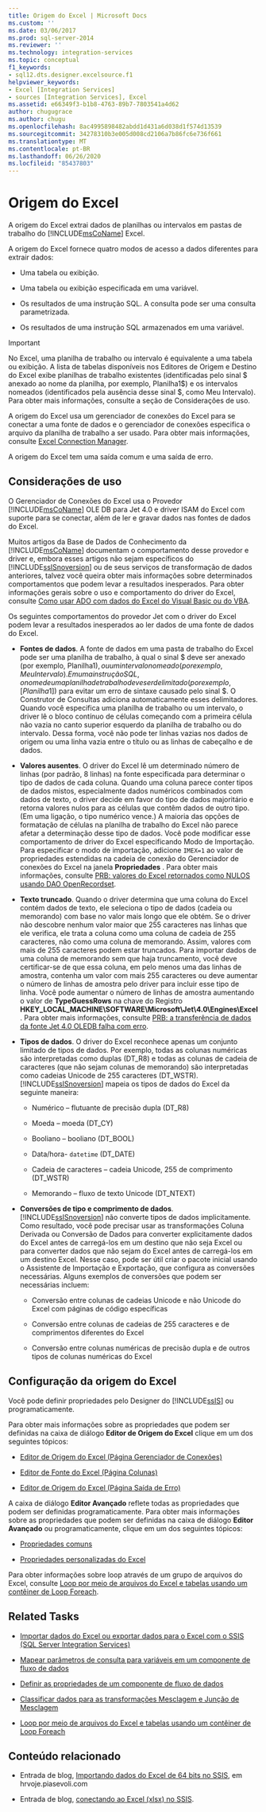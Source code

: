 ```yaml
---
title: Origem do Excel | Microsoft Docs
ms.custom: ''
ms.date: 03/06/2017
ms.prod: sql-server-2014
ms.reviewer: ''
ms.technology: integration-services
ms.topic: conceptual
f1_keywords:
- sql12.dts.designer.excelsource.f1
helpviewer_keywords:
- Excel [Integration Services]
- sources [Integration Services], Excel
ms.assetid: e66349f3-b1b8-4763-89b7-7803541a4d62
author: chugugrace
ms.author: chugu
ms.openlocfilehash: 8ac4995898482abdd1d431a6d038d1f574d13539
ms.sourcegitcommit: 34278310b3e005d008cd2106a7b86fc6e736f661
ms.translationtype: MT
ms.contentlocale: pt-BR
ms.lasthandoff: 06/26/2020
ms.locfileid: "85437803"
---
```

# <a name="excel-source"></a>Origem do Excel
  A origem do Excel extrai dados de planilhas ou intervalos em pastas de trabalho do [!INCLUDE[msCoName](../../includes/msconame-md.md)] Excel.  
  
 A origem do Excel fornece quatro modos de acesso a dados diferentes para extrair dados:  
  
-   Uma tabela ou exibição.  
  
-   Uma tabela ou exibição especificada em uma variável.  
  
-   Os resultados de uma instrução SQL. A consulta pode ser uma consulta parametrizada.  
  
-   Os resultados de uma instrução SQL armazenados em uma variável.  
  
> [!IMPORTANT]  
>  No Excel, uma planilha de trabalho ou intervalo é equivalente a uma tabela ou exibição. A lista de tabelas disponíveis nos Editores de Origem e Destino do Excel exibe planilhas de trabalho existentes (identificadas pelo sinal $ anexado ao nome da planilha, por exemplo, Planilha1$) e os intervalos nomeados (identificados pela ausência desse sinal $, como Meu Intervalo). Para obter mais informações, consulte a seção de Considerações de uso.  
  
 A origem do Excel usa um gerenciador de conexões do Excel para se conectar a uma fonte de dados e o gerenciador de conexões especifica o arquivo da planilha de trabalho a ser usado. Para obter mais informações, consulte [Excel Connection Manager](../connection-manager/excel-connection-manager.md).  
  
 A origem do Excel tem uma saída comum e uma saída de erro.  
  
## <a name="usage-considerations"></a>Considerações de uso  
 O Gerenciador de Conexões do Excel usa o Provedor [!INCLUDE[msCoName](../../includes/msconame-md.md)] OLE DB para Jet 4.0 e driver ISAM do Excel com suporte para se conectar, além de ler e gravar dados nas fontes de dados do Excel.  
  
 Muitos artigos da Base de Dados de Conhecimento da [!INCLUDE[msCoName](../../includes/msconame-md.md)] documentam o comportamento desse provedor e driver e, embora esses artigos não sejam específicos do [!INCLUDE[ssISnoversion](../../includes/ssisnoversion-md.md)] ou de seus serviços de transformação de dados anteriores, talvez você queira obter mais informações sobre determinados comportamentos que podem levar a resultados inesperados. Para obter informações gerais sobre o uso e comportamento do driver do Excel, consulte [Como usar ADO com dados do Excel do Visual Basic ou do VBA](https://support.microsoft.com/kb/257819).  
  
 Os seguintes comportamentos do provedor Jet com o driver do Excel podem levar a resultados inesperados ao ler dados de uma fonte de dados do Excel.  
  
-   **Fontes de dados**. A fonte de dados em uma pasta de trabalho do Excel pode ser uma planilha de trabalho, à qual o sinal $ deve ser anexado (por exemplo, Planilha1$), ou um intervalo nomeado (por exemplo, MeuIntervalo). Em uma instrução SQL, o nome de uma planilha de trabalho deve ser delimitado (por exemplo, [Planilha1$]) para evitar um erro de sintaxe causado pelo sinal $. O Construtor de Consultas adiciona automaticamente esses delimitadores. Quando você especifica uma planilha de trabalho ou um intervalo, o driver lê o bloco contínuo de células começando com a primeira célula não vazia no canto superior esquerdo da planilha de trabalho ou do intervalo. Dessa forma, você não pode ter linhas vazias nos dados de origem ou uma linha vazia entre o título ou as linhas de cabeçalho e de dados.  
  
-   **Valores ausentes**. O driver do Excel lê um determinado número de linhas (por padrão, 8 linhas) na fonte especificada para determinar o tipo de dados de cada coluna. Quando uma coluna parece conter tipos de dados mistos, especialmente dados numéricos combinados com dados de texto, o driver decide em favor do tipo de dados majoritário e retorna valores nulos para as células que contêm dados de outro tipo. (Em uma ligação, o tipo numérico vence.) A maioria das opções de formatação de células na planilha de trabalho do Excel não parece afetar a determinação desse tipo de dados. Você pode modificar esse comportamento de driver do Excel especificando Modo de Importação. Para especificar o modo de importação, adicione `IMEX=1` ao valor de propriedades estendidas na cadeia de conexão do Gerenciador de conexões do Excel na janela **Propriedades** . Para obter mais informações, consulte [PRB: valores do Excel retornados como NULOS usando DAO OpenRecordset](https://support.microsoft.com/kb/194124).  
  
-   **Texto truncado**. Quando o driver determina que uma coluna do Excel contém dados de texto, ele seleciona o tipo de dados (cadeia ou memorando) com base no valor mais longo que ele obtém. Se o driver não descobre nenhum valor maior que 255 caracteres nas linhas que ele verifica, ele trata a coluna como uma coluna de cadeia de 255 caracteres, não como uma coluna de memorando. Assim, valores com mais de 255 caracteres podem estar truncados. Para importar dados de uma coluna de memorando sem que haja truncamento, você deve certificar-se de que essa coluna, em pelo menos uma das linhas de amostra, contenha um valor com mais 255 caracteres ou deve aumentar o número de linhas de amostra pelo driver para incluir esse tipo de linha. Você pode aumentar o número de linhas de amostra aumentando o valor de **TypeGuessRows** na chave do Registro **HKEY_LOCAL_MACHINE\SOFTWARE\Microsoft\Jet\4.0\Engines\Excel** . Para obter mais informações, consulte [PRB: a transferência de dados da fonte Jet 4.0 OLEDB falha com erro](https://support.microsoft.com/kb/281517).  
  
-   **Tipos de dados**. O driver do Excel reconhece apenas um conjunto limitado de tipos de dados. Por exemplo, todas as colunas numéricas são interpretadas como duplas (DT_R8) e todas as colunas de cadeia de caracteres (que não sejam colunas de memorando) são interpretadas como cadeias Unicode de 255 caracteres (DT_WSTR). [!INCLUDE[ssISnoversion](../../includes/ssisnoversion-md.md)] mapeia os tipos de dados do Excel da seguinte maneira:  
  
    -   Numérico – flutuante de precisão dupla (DT_R8)  
  
    -   Moeda – moeda (DT_CY)  
  
    -   Booliano – booliano (DT_BOOL)  
  
    -   Data/hora- `datetime` (DT_DATE)  
  
    -   Cadeia de caracteres – cadeia Unicode, 255 de comprimento (DT_WSTR)  
  
    -   Memorando – fluxo de texto Unicode (DT_NTEXT)  
  
-   **Conversões de tipo e comprimento de dados**. [!INCLUDE[ssISnoversion](../../includes/ssisnoversion-md.md)] não converte tipos de dados implicitamente. Como resultado, você pode precisar usar as transformações Coluna Derivada ou Conversão de Dados para converter explicitamente dados do Excel antes de carregá-los em um destino que não seja Excel ou para converter dados que não sejam do Excel antes de carregá-los em um destino Excel. Nesse caso, pode ser útil criar o pacote inicial usando o Assistente de Importação e Exportação, que configura as conversões necessárias. Alguns exemplos de conversões que podem ser necessárias incluem:  
  
    -   Conversão entre colunas de cadeias Unicode e não Unicode do Excel com páginas de código específicas  
  
    -   Conversão entre colunas de cadeias de 255 caracteres e de comprimentos diferentes do Excel  
  
    -   Conversão entre colunas numéricas de precisão dupla e de outros tipos de colunas numéricas do Excel  
  
## <a name="excel-source-configuration"></a>Configuração da origem do Excel  
 Você pode definir propriedades pelo Designer do [!INCLUDE[ssIS](../../includes/ssis-md.md)] ou programaticamente.  
  
 Para obter mais informações sobre as propriedades que podem ser definidas na caixa de diálogo **Editor de Origem do Excel** clique em um dos seguintes tópicos:  
  
-   [Editor de Origem do Excel &#40;Página Gerenciador de Conexões&#41;](../excel-source-editor-connection-manager-page.md)  
  
-   [Editor de Fonte do Excel &#40;Página Colunas&#41;](../excel-source-editor-columns-page.md)  
  
-   [Editor de Origem do Excel &#40;Página Saída de Erro&#41;](../excel-source-editor-error-output-page.md)  
  
 A caixa de diálogo **Editor Avançado** reflete todas as propriedades que podem ser definidas programaticamente. Para obter mais informações sobre as propriedades que podem ser definidas na caixa de diálogo **Editor Avançado** ou programaticamente, clique em um dos seguintes tópicos:  
  
-   [Propriedades comuns](../common-properties.md)  
  
-   [Propriedades personalizadas do Excel](excel-custom-properties.md)  
  
 Para obter informações sobre loop através de um grupo de arquivos do Excel, consulte [Loop por meio de arquivos do Excel e tabelas usando um contêiner de Loop Foreach](../control-flow/foreach-loop-container.md).  
  
## <a name="related-tasks"></a>Related Tasks  

-   [Importar dados do Excel ou exportar dados para o Excel com o SSIS (SQL Server Integration Services)](../load-data-to-from-excel-with-ssis.md)

-   [Mapear parâmetros de consulta para variáveis em um componente de fluxo de dados](map-query-parameters-to-variables-in-a-data-flow-component.md)  
  
-   [Definir as propriedades de um componente de fluxo de dados](set-the-properties-of-a-data-flow-component.md)  
  
-   [Classificar dados para as transformações Mesclagem e Junção de Mesclagem](transformations/sort-data-for-the-merge-and-merge-join-transformations.md)  
  
-   [Loop por meio de arquivos do Excel e tabelas usando um contêiner de Loop Foreach](../control-flow/foreach-loop-container.md)  
  
## <a name="related-content"></a>Conteúdo relacionado  
  
-   Entrada de blog, [Importando dados do Excel de 64 bits no SSIS](https://go.microsoft.com/fwlink/?LinkId=217673), em hrvoje.piasevoli.com  
  
-   Entrada de blog, [conectando ao Excel (xlsx) no SSIS](https://microsoft-ssis.blogspot.com/2014/02/connecting-to-excel-xlsx-in-ssis.html).  
  
  
